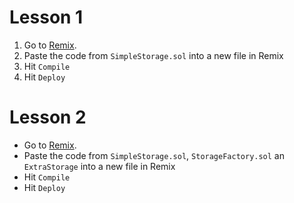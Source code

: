 # Lesson 1

1. Go to [Remix](https://remix.ethereum.org/#optimize=false&runs=200&evmVersion=null&version=soljson-v0.8.8+commit.dddeac2f.js/).
2. Paste the code from `SimpleStorage.sol` into a new file in Remix
3. Hit `Compile`
4. Hit `Deploy`


# Lesson 2

- Go to [Remix](https://remix.ethereum.org/#optimize=false&runs=200&evmVersion=null&version=soljson-v0.8.8+commit.dddeac2f.js/).
- Paste the code from `SimpleStorage.sol`, `StorageFactory.sol` an `ExtraStorage` into a new file in Remix
- Hit `Compile`
- Hit `Deploy`
